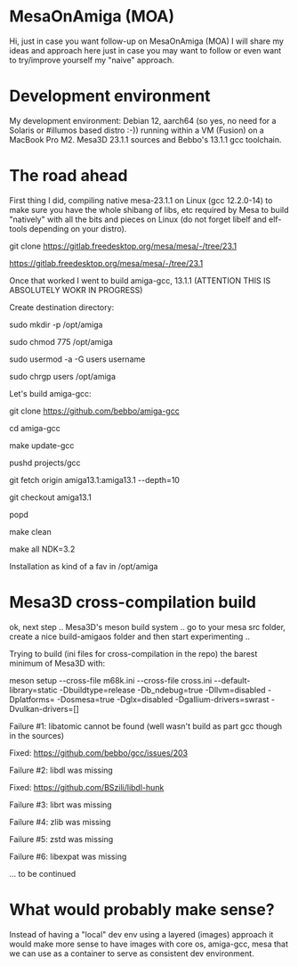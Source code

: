 # MesaOnAmiga (MOA)

Hi, just in case you want follow-up on MesaOnAmiga (MOA) I will share my ideas and approach here just in case you may want to follow or even want to try/improve yourself my "naive" approach.

# Development environment 

My development environment: Debian 12, aarch64 (so yes, no need for a Solaris or #illumos based distro :-))  running within a VM (Fusion) on a MacBook Pro M2. Mesa3D 23.1.1 sources and Bebbo's 13.1.1 gcc toolchain.

# The road ahead

First thing I did,  compiling native mesa-23.1.1 on Linux (gcc 12.2.0-14) to make sure you have the whole shibang of libs, etc required by Mesa to build "natively" with all the bits and pieces on Linux (do not forget libelf and elf-tools depending on your distro).

git clone https://gitlab.freedesktop.org/mesa/mesa/-/tree/23.1

https://gitlab.freedesktop.org/mesa/mesa/-/tree/23.1




Once that worked I went to build amiga-gcc, 13.1.1 (ATTENTION THIS IS ABSOLUTELY WOKR IN PROGRESS)

Create destination directory:

sudo mkdir -p /opt/amiga

sudo chmod 775 /opt/amiga

sudo usermod -a -G users username

sudo chrgp users /opt/amiga


Let's build amiga-gcc:


git clone https://github.com/bebbo/amiga-gcc

cd amiga-gcc

make update-gcc

pushd projects/gcc

git fetch origin amiga13.1:amiga13.1 --depth=10

git checkout amiga13.1

popd

make clean

make all NDK=3.2

Installation as kind of a fav in /opt/amiga

# Mesa3D cross-compilation build

ok, next step .. Mesa3D's meson build system .. go to your mesa src folder, create a nice build-amigaos folder and then start experimenting ..

Trying to build (ini files for cross-compilation in the repo) the barest minimum of Mesa3D with:

meson setup --cross-file m68k.ini --cross-file cross.ini --default-library=static -Dbuildtype=release -Db_ndebug=true -Dllvm=disabled -Dplatforms= -Dosmesa=true -Dglx=disabled -Dgallium-drivers=swrast -Dvulkan-drivers=[]

Failure #1: libatomic cannot be found (well wasn't build as part gcc though in the sources)

Fixed: https://github.com/bebbo/gcc/issues/203

Failure #2: libdl was missing

Fixed: https://github.com/BSzili/libdl-hunk

Failure #3: librt was missing

Failure #4: zlib was missing

Failure #5: zstd was missing

Failure #6: libexpat was missing

... to be continued

# What would probably make sense?

Instead of having a "local" dev env using a layered (images) approach it would make more sense to have images with core os, amiga-gcc, mesa that we can use as a container to serve as consistent dev environment. 

